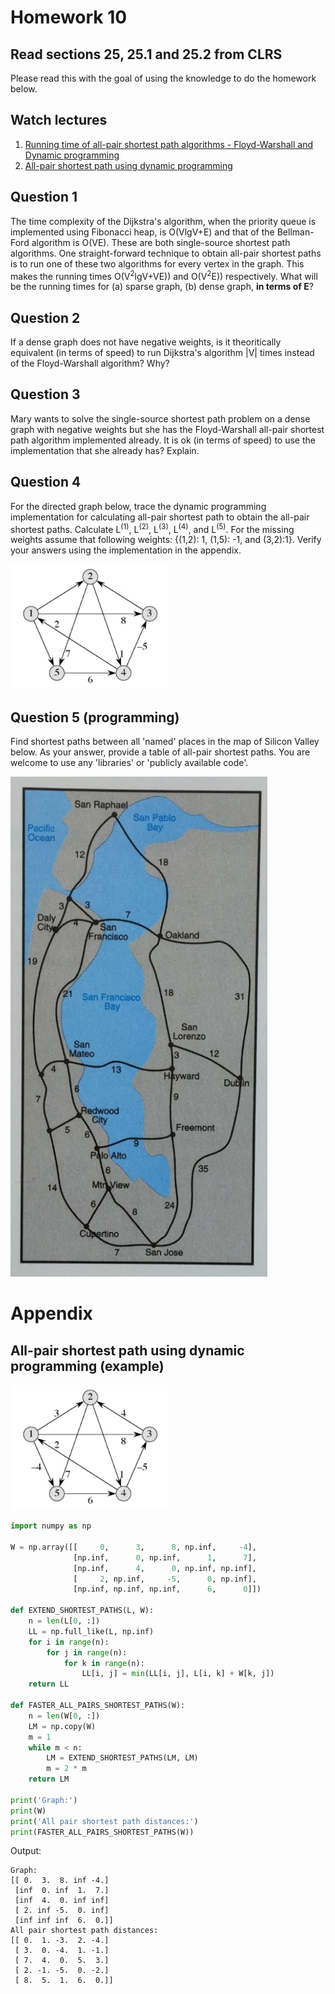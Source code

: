 # Homework 10

## Read sections 25, 25.1 and 25.2 from CLRS
Please read this with the goal of using the knowledge to do the homework below.


## Watch lectures
1. [Running time of all-pair shortest path algorithms - Floyd-Warshall and Dynamic programming](https://youtu.be/s_0Il523Fio)
1. [All-pair shortest path using dynamic programming](https://youtu.be/Yzd_slZcuyA)

## Question 1
The time complexity of the Dijkstra's algorithm, when the priority queue is implemented using Fibonacci heap, is O(VlgV+E) and that of the Bellman-Ford algorithm is O(VE). These are both single-source shortest path algorithms. One straight-forward technique to obtain all-pair shortest paths is to run one of these two algorithms for every vertex in the graph. This makes the running times O(V<sup>2</sup>lgV+VE)) and O(V<sup>2</sup>E)) respectively. What will be the running times for (a) sparse graph, (b) dense graph, **in terms of E**?

## Question 2
If a dense graph does not have negative weights, is it theoritically equivalent (in terms of speed) to run Dijkstra's algorithm |V| times instead of the Floyd-Warshall algorithm? Why?

## Question 3
Mary wants to solve the single-source shortest path problem on a dense graph with negative weights but she has the Floyd-Warshall all-pair shortest path algorithm implemented already. It is ok (in terms of speed) to use the implementation that she already has? Explain.

## Question 4
For the directed graph below, trace the dynamic programming implementation for calculating all-pair shortest path to obtain the all-pair shortest paths. Calculate L<sup>(1)</sup>, L<sup>(2)</sup>, L<sup>(3)</sup>, L<sup>(4)</sup>, and L<sup>(5)</sup>. For the missing weights assume that following weights: {(1,2): 1, (1,5): -1, and (3,2):1}. Verify your answers using the implementation in the appendix. 

<img src="all-pair-shortest-path-problem.png" height=200>

## Question 5 (programming)
Find shortest paths between all 'named' places in the map of Silicon Valley below. As your answer, provide a table of all-pair shortest paths. You are welcome to use any 'libraries' or 'publicly available code'.   

<img src="silicon-valley.png" height=800>

# Appendix

## All-pair shortest path using dynamic programming (example)
<img src="all-pair-shortest-path-using-dp.png" height=200>

```python
import numpy as np

W = np.array([[     0,      3,      8, np.inf,     -4],
              [np.inf,      0, np.inf,      1,      7],
              [np.inf,      4,      0, np.inf, np.inf],
              [     2, np.inf,     -5,      0, np.inf],
              [np.inf, np.inf, np.inf,      6,      0]])

def EXTEND_SHORTEST_PATHS(L, W):
    n = len(L[0, :])
    LL = np.full_like(L, np.inf)
    for i in range(n):
        for j in range(n):
            for k in range(n):
                LL[i, j] = min(LL[i, j], L[i, k] + W[k, j])
    return LL

def FASTER_ALL_PAIRS_SHORTEST_PATHS(W):
    n = len(W[0, :])
    LM = np.copy(W)
    m = 1
    while m < n:
        LM = EXTEND_SHORTEST_PATHS(LM, LM)
        m = 2 * m
    return LM

print('Graph:')
print(W)
print('All pair shortest path distances:')
print(FASTER_ALL_PAIRS_SHORTEST_PATHS(W))
```
Output:
```
Graph:
[[ 0.  3.  8. inf -4.]
 [inf  0. inf  1.  7.]
 [inf  4.  0. inf inf]
 [ 2. inf -5.  0. inf]
 [inf inf inf  6.  0.]]
All pair shortest path distances:
[[ 0.  1. -3.  2. -4.]
 [ 3.  0. -4.  1. -1.]
 [ 7.  4.  0.  5.  3.]
 [ 2. -1. -5.  0. -2.]
 [ 8.  5.  1.  6.  0.]]
 ```
